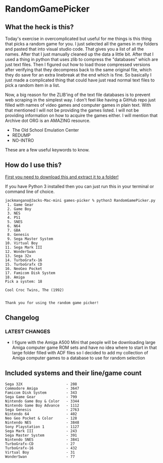 # RandomGamePicker

## What the heck is this?

Today's exercise in overcomplicated but useful for me things is this thing that picks a random game for you. I just selected all the games in my folders and pasted that into visual studio code. That gives you a list of all the names. After that I just manually cleaned up the data a little bit. After that I used a thing in python that uses zlib to compress the "databases" which are just text files. Then I figured out how to load those compressed versions after verifying that they decompress back to the same original file, which they do save for an extra linebreak at the end which is fine. So basically I just made a complicated thing that could have just read normal text files to pick a random item in a list.

Now, a big reason for the ZLIB'ing of the text file databases is to prevent web scraping in the simplest way. I don't feel like having a GitHub repo just filled with names of video games and computer games in plain text. With that mentioned I will not be providing the games listed. I will not be providing information on how to acquire the games either. I will mention that Archive dot ORG is an AMAZING resource.

* The Old School Emulation Center
* REDUMP
* NO-INTRO

These are a few useful keywords to know.

## How do I use this?

[First you need to download this and extract it to a folder!](https://github.com/navjack/RandomGamePicker/releases/tag/AmigaAdded)

If you have Python 3 installed then you can just run this in your terminal or command line of choice.

```
jackmangano@Jacks-Mac-mini games-picker % python3 RandomGamePicker.py
 1. Game Gear
 2. Game Boy
 3. NES
 4. PS1
 5. SNES
 6. N64
 7. GBA
 8. Genesis
 9. Sega Master System
10. Virtual Boy
11. Sega Mark III
12. WonderSwan
13. Sega 32x
14. TurboGrafx-16
15. TurboGrafx CD
16. NeoGeo Pocket
17. Famicom Disk System
18. Amiga
Pick a system: 18

Cool Croc Twins, The (1992)


Thank you for using the random game picker!
```

## Changelog

### LATEST CHANGES

* I figure with the Amiga A500 Mini that people will be downloading large Amiga computer game ROM sets and have no idea where to start in that large folder filled with ADF files so I decided to add my collection of Amiga computer games to a database to use for random selection

## Included systems and their line/game count

```
Sega 32X                    - 208
Commodore Amiga             - 3647
Famicom Disk System         - 343
Sega Game Gear              - 799
Nintendo Game Boy & Color   - 3344
Nintendo Game Boy Advance   - 1112
Sega Genesis                - 2763
Nintendo 64                 - 402
Neo Geo Pocket & Color      - 128
Nintendo NES                - 3848
Sony Playstation 1          - 1127
Sega Mark III               - 243
Sega Master System          - 391
Nintendo SNES               - 3841
TurboGrafx-CD               - 27
TurboGrafx-16               - 432
Virtual Boy                 - 31
WonderSwan                  - 77
```
